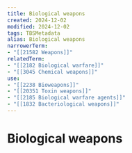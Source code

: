```yaml
---
title: Biological weapons
created: 2024-12-02
modified: 2024-12-02
tags: TBSMetadata
alias: Biological weapons
narrowerTerm:
- "[[21582 Weapons]]"
relatedTerm:
- "[[2182 Biological warfare]]"
- "[[3045 Chemical weapons]]"
use:
- "[[2238 Bioweapons]]"
- "[[20351 Toxin weapons]]"
- "[[2185 Biological warfare agents]]"
- "[[1832 Bacteriological weapons]]"
---
```

# Biological weapons
